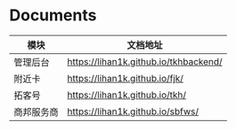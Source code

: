 # Documents

| 模块       | 文档地址                              |
| ---------- | ------------------------------------- |
| 管理后台   | https://lihan1k.github.io/tkhbackend/ |
| 附近卡     | https://lihan1k.github.io/fjk/        |
| 拓客号     | https://lihan1k.github.io/tkh/        |
| 商邦服务商 | https://lihan1k.github.io/sbfws/      |






